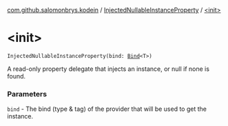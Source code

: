 [com.github.salomonbrys.kodein](../index.md) / [InjectedNullableInstanceProperty](index.md) / [&lt;init&gt;](.)

# &lt;init&gt;

`InjectedNullableInstanceProperty(bind: `[`Bind`](../-kodein/-bind/index.md)`<T>)`

A read-only property delegate that injects an instance, or null if none is found.

### Parameters

`bind` - The bind (type &amp; tag) of the provider that will be used to get the instance.
